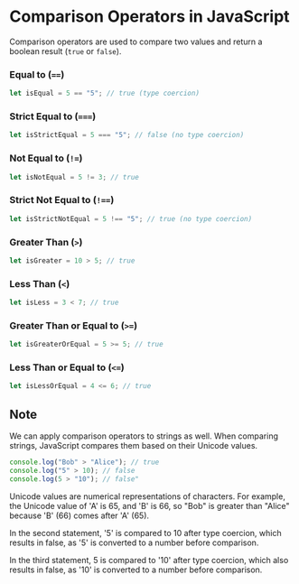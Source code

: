 # Comparison Operators in JavaScript

Comparison operators are used to compare two values and return a boolean result (`true` or `false`).

### Equal to (`==`)

```javascript
let isEqual = 5 == "5"; // true (type coercion)
```

### Strict Equal to (`===`)

```javascript
let isStrictEqual = 5 === "5"; // false (no type coercion)
```

### Not Equal to (`!=`)

```javascript
let isNotEqual = 5 != 3; // true
```

### Strict Not Equal to (`!==`)

```javascript
let isStrictNotEqual = 5 !== "5"; // true (no type coercion)
```

### Greater Than (`>`)

```javascript
let isGreater = 10 > 5; // true
```

### Less Than (`<`)

```javascript
let isLess = 3 < 7; // true
```

### Greater Than or Equal to (`>=`)

```javascript
let isGreaterOrEqual = 5 >= 5; // true
```

### Less Than or Equal to (`<=`)

```javascript
let isLessOrEqual = 4 <= 6; // true
```

## Note

We can apply comparison operators to strings as well. When comparing strings, JavaScript compares them based on their Unicode values.

```javascript
console.log("Bob" > "Alice"); // true
console.log("5" > 10); // false
console.log(5 > "10"); // false"
```

Unicode values are numerical representations of characters. For example, the Unicode value of 'A' is 65, and 'B' is 66, so "Bob" is greater than "Alice" because 'B' (66) comes after 'A' (65).

In the second statement, '5' is compared to 10 after type coercion, which results in false, as '5' is converted to a number before comparison.

In the third statement, 5 is compared to '10' after type coercion, which also results in false, as '10' is converted to a number before comparison.
